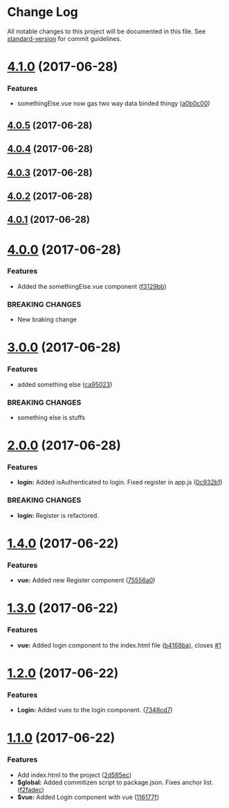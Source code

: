 # Change Log

All notable changes to this project will be documented in this file. See [standard-version](https://github.com/conventional-changelog/standard-version) for commit guidelines.

<a name="4.1.0"></a>
# [4.1.0](https://github.com/dobromir-hristov/learn-git/compare/v4.0.5...v4.1.0) (2017-06-28)


### Features

* somethingElse.vue now gas two way data binded thingy ([a0b0c00](https://github.com/dobromir-hristov/learn-git/commit/a0b0c00))



<a name="4.0.5"></a>
## [4.0.5](https://github.com/dobromir-hristov/learn-git/compare/v4.0.4...v4.0.5) (2017-06-28)



<a name="4.0.4"></a>
## [4.0.4](https://github.com/dobromir-hristov/learn-git/compare/v4.0.3...v4.0.4) (2017-06-28)



<a name="4.0.3"></a>
## [4.0.3](https://github.com/dobromir-hristov/learn-git/compare/v4.0.2...v4.0.3) (2017-06-28)



<a name="4.0.2"></a>
## [4.0.2](https://github.com/dobromir-hristov/learn-git/compare/v4.0.1...v4.0.2) (2017-06-28)



<a name="4.0.1"></a>
## [4.0.1](https://github.com/dobromir-hristov/learn-git/compare/v4.0.0...v4.0.1) (2017-06-28)



<a name="4.0.0"></a>
# [4.0.0](https://github.com/dobromir-hristov/learn-git/compare/v3.0.0...v4.0.0) (2017-06-28)


### Features

* Added the somethingElse.vue component ([f3129bb](https://github.com/dobromir-hristov/learn-git/commit/f3129bb))


### BREAKING CHANGES

* New braking change



<a name="3.0.0"></a>
# [3.0.0](https://github.com/dobromir-hristov/learn-git/compare/2.0.0...v3.0.0) (2017-06-28)


### Features

* added something else ([ca95023](https://github.com/dobromir-hristov/learn-git/commit/ca95023))


### BREAKING CHANGES

* something else is stuffs



<a name="2.0.0"></a>
# [2.0.0](https://github.com/dobromir-hristov/learn-git/compare/v1.4.0...v2.0.0) (2017-06-28)


### Features

* **login:** Added isAuthenticated to login. Fixed register in app.js ([0c932b1](https://github.com/dobromir-hristov/learn-git/commit/0c932b1))


### BREAKING CHANGES

* **login:** Register is refactored.



<a name="1.4.0"></a>
# [1.4.0](https://github.com/dobromir-hristov/learn-git/compare/v1.3.0...v1.4.0) (2017-06-22)


### Features

* **vue:** Added new Register component ([75556a0](https://github.com/dobromir-hristov/learn-git/commit/75556a0))



<a name="1.3.0"></a>
# [1.3.0](https://github.com/dobromir-hristov/learn-git/compare/v1.2.0...v1.3.0) (2017-06-22)


### Features

* **vue:** Added login component to the index.html file ([b4168ba](https://github.com/dobromir-hristov/learn-git/commit/b4168ba)), closes [#1](https://github.com/dobromir-hristov/learn-git/issues/1)



<a name="1.2.0"></a>
# [1.2.0](https://github.com/dobromir-hristov/learn-git/compare/v1.1.0...v1.2.0) (2017-06-22)


### Features

* **Login:** Added vuex to the login component. ([7348cd7](https://github.com/dobromir-hristov/learn-git/commit/7348cd7))



<a name="1.1.0"></a>
# [1.1.0](https://github.com/dobromir-hristov/learn-git/compare/2d585ec...v1.1.0) (2017-06-22)


### Features

* Add index.html to the project ([2d585ec](https://github.com/dobromir-hristov/learn-git/commit/2d585ec))
* **$global:** Added commitizen script to package.json. Fixes anchor list. ([f2fadec](https://github.com/dobromir-hristov/learn-git/commit/f2fadec))
* **$vue:** Added Login component with vue ([116177f](https://github.com/dobromir-hristov/learn-git/commit/116177f))



